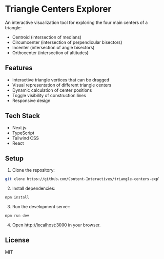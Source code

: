 # Triangle Centers Explorer

An interactive visualization tool for exploring the four main centers of a triangle:
- Centroid (intersection of medians)
- Circumcenter (intersection of perpendicular bisectors)
- Incenter (intersection of angle bisectors)
- Orthocenter (intersection of altitudes)

## Features
- Interactive triangle vertices that can be dragged
- Visual representation of different triangle centers
- Dynamic calculation of center positions
- Toggle visibility of construction lines
- Responsive design

## Tech Stack
- Next.js
- TypeScript
- Tailwind CSS
- React

## Setup

1. Clone the repository:
```bash
git clone https://github.com/Content-Interactives/triangle-centers-explorer.git
```

2. Install dependencies:
```bash
npm install
```

3. Run the development server:
```bash
npm run dev
```

4. Open [http://localhost:3000](http://localhost:3000) in your browser.

## License
MIT 